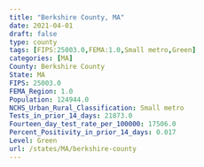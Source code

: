 ```yaml
---
title: "Berkshire County, MA"
date: 2021-04-01
draft: false
type: county
tags: [FIPS:25003.0,FEMA:1.0,Small metro,Green]
categories: [MA]
County: Berkshire County
State: MA
FIPS: 25003.0
FEMA_Region: 1.0
Population: 124944.0
NCHS_Urban_Rural_Classification: Small metro
Tests_in_prior_14_days: 21873.0
Fourteen_day_test_rate_per_100000: 17506.0
Percent_Positivity_in_prior_14_days: 0.017
Level: Green
url: /states/MA/berkshire-county
---
```



